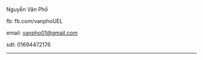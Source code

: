 Nguyễn Văn Phố

fb: fb.com/vanphoUEL

email: vanpho01@gmail.com

sdt: 01694472176

------------------
